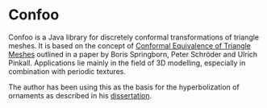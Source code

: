 # Confoo

Confoo is a Java library for discretely conformal transformations of
triangle meshes. It is based on the concept of
[Conformal Equivalence of Triangle Meshes][Siggraph08] outlined in a
paper by Boris Springborn, Peter Schröder and Ulrich Pinkall.
Applications lie mainly in the field of 3D modelling,
especially in combination with periodic textures.

The author has been using this as the basis for the hyperbolization
of ornaments as described in his [dissertation][diss].

[Siggraph08]: http://dx.doi.org/10.1145/1360612.1360676
[diss]: http://nbn-resolving.de/urn/resolver.pl?urn:nbn:de:bvb:91-diss-20140717-1210572-1-6
